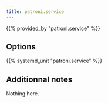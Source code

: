 ```yaml
---
title: patroni.service
---
```


{{% provided_by "patroni.service" %}}

## Options

{{% systemd_unit "patroni.service" %}}

## Additionnal notes

Nothing here.